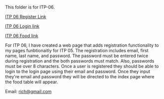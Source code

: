 This folder is for ITP-06.

[ITP 06 Register Link](https://cgi.luddy.indiana.edu/~bomurphy/capstone-individual/bomurphy/itp-06/index.html)

[ITP 06 Login link](https://cgi.luddy.indiana.edu/~bomurphy/capstone-individual/bomurphy/itp-06/index.html)

[ITP 06 Food link](https://cgi.luddy.indiana.edu/~bomurphy/capstone-individual/bomurphy/itp-06/login.php)

For ITP 06, I have created a web page that adds registration functionality to my pages funbtionaitly for ITP 05. The registration includes email, first name, last name, and password. The password must be entered twice during registration and the both passwords must match. Also, passwords must be over 8 characters. Once a user is registered they should be able to login to the login page using their email and password. Once they input they're email and password they will be directed to the index page where the food table will appear. 

Email: rich@gmail.com